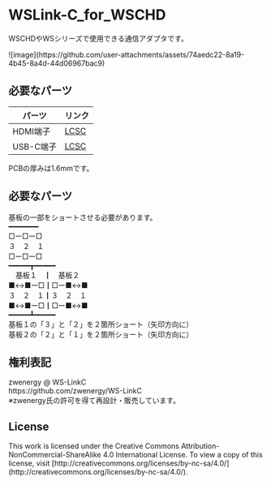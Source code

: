 # WSLink-C_for_WSCHD
<p>
WSCHDやWSシリーズで使用できる通信アダプタです。
</p>
<p>
![image](https://github.com/user-attachments/assets/74aedc22-8a19-4b45-8a4d-44d06967bac9)
</p>

## 必要なパーツ

| パーツ | リンク |
| ------------- | ------------- |
| HDMI端子  | [LCSC](https://www.lcsc.com/product-detail/D-Sub-DVI-HDMI-Connectors_Jing-Extension-of-the-Electronic-Co-920-867A2021Y10100_C168715.html)  |
| USB-C端子  | [LCSC](https://www.lcsc.com/product-detail/USB-Connectors_SHOU-HAN-TYPE-C-16PIN-2MD-073_C2765186.html)  |

<p>
PCBの厚みは1.6mmです。
</p>

## 必要なパーツ
<p>
基板の一部をショートさせる必要があります。<br>
━━━━━━━<br>
□ー□ー□<br>
３　２　１<br>
□ー□ー□<br>
━━━━━┳━━━━━<br>
　基板１　┃　基板２<br>
■↔■ー□┃□ー■↔■<br>
３　２　１┃３　２　１<br>
■↔■ー□┃□ー■↔■<br>
━━━━━┻━━━━━<br>
基板１の「３」と「２」を２箇所ショート（矢印方向に）<br>
基板２の「２」と「１」を２箇所ショート（矢印方向に）
</p>

## 権利表記
<p>
zwenergy @ WS-LinkC<br>
https://github.com/zwenergy/WS-LinkC<br>
※zwenergy氏の許可を得て再設計・販売しています。
</p>

## License
<p>
This work is licensed under the Creative Commons Attribution-NonCommercial-ShareAlike 4.0 International License. To view a copy of this license, visit [http://creativecommons.org/licenses/by-nc-sa/4.0/](http://creativecommons.org/licenses/by-nc-sa/4.0/).
</p>
